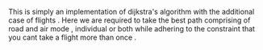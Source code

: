 This is simply an implementation of dijkstra's algorithm with the additional case of flights . Here we are required to take the best path comprising of road and air mode , individual or both while adhering to the constraint that you cant take a flight more than once .
